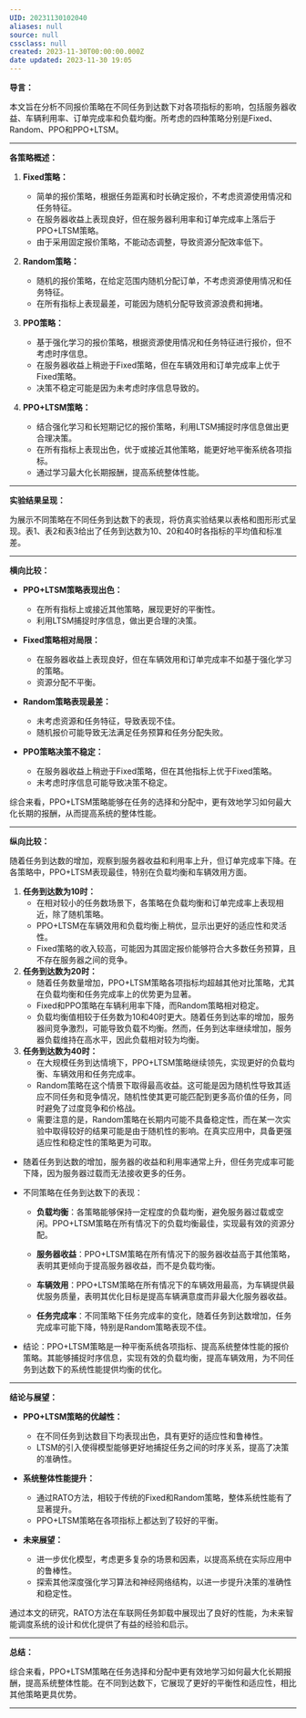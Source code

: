 ```yaml
---
UID: 20231130102040
aliases: null
source: null
cssclass: null
created: 2023-11-30T00:00:00.000Z
date updated: 2023-11-30 19:05
---
```


**导言：**

本文旨在分析不同报价策略在不同任务到达数下对各项指标的影响，包括服务器收益、车辆利用率、订单完成率和负载均衡。所考虑的四种策略分别是Fixed、Random、PPO和PPO+LTSM。

---

**各策略概述：**

1. **Fixed策略：**
   - 简单的报价策略，根据任务距离和时长确定报价，不考虑资源使用情况和任务特征。
   - 在服务器收益上表现良好，但在服务器利用率和订单完成率上落后于PPO+LTSM策略。
   - 由于采用固定报价策略，不能动态调整，导致资源分配效率低下。

2. **Random策略：**
   - 随机的报价策略，在给定范围内随机分配订单，不考虑资源使用情况和任务特征。
   - 在所有指标上表现最差，可能因为随机分配导致资源浪费和拥堵。

3. **PPO策略：**
   - 基于强化学习的报价策略，根据资源使用情况和任务特征进行报价，但不考虑时序信息。
   - 在服务器收益上稍逊于Fixed策略，但在车辆效用和订单完成率上优于Fixed策略。
   - 决策不稳定可能是因为未考虑时序信息导致的。

4. **PPO+LTSM策略：**
   - 结合强化学习和长短期记忆的报价策略，利用LTSM捕捉时序信息做出更合理决策。
   - 在所有指标上表现出色，优于或接近其他策略，能更好地平衡系统各项指标。
   - 通过学习最大化长期报酬，提高系统整体性能。

---

**实验结果呈现：**

为展示不同策略在不同任务到达数下的表现，将仿真实验结果以表格和图形形式呈现。表1、表2和表3给出了任务到达数为10、20和40时各指标的平均值和标准差。

---

**横向比较：**

- **PPO+LTSM策略表现出色：**
  - 在所有指标上或接近其他策略，展现更好的平衡性。
  - 利用LTSM捕捉时序信息，做出更合理的决策。

- **Fixed策略相对局限：**
  - 在服务器收益上表现良好，但在车辆效用和订单完成率不如基于强化学习的策略。
  - 资源分配不平衡。

- **Random策略表现最差：**
  - 未考虑资源和任务特征，导致表现不佳。
  - 随机报价可能导致无法满足任务预算和任务分配失败。

- **PPO策略决策不稳定：**
  - 在服务器收益上稍逊于Fixed策略，但在其他指标上优于Fixed策略。
  - 未考虑时序信息可能导致决策不稳定。

综合来看，PPO+LTSM策略能够在任务的选择和分配中，更有效地学习如何最大化长期的报酬，从而提高系统的整体性能。

---

**纵向比较：**

随着任务到达数的增加，观察到服务器收益和利用率上升，但订单完成率下降。在各策略中，PPO+LTSM表现最佳，特别在负载均衡和车辆效用方面。

1. **任务到达数为10时：**
   - 在相对较小的任务数场景下，各策略在负载均衡和订单完成率上表现相近，除了随机策略。
   - PPO+LTSM在车辆效用和负载均衡上稍优，显示出更好的适应性和灵活性。
   - Fixed策略的收入较高，可能因为其固定报价能够符合大多数任务预算，且不存在服务器之间的竞争。
2. **任务到达数为20时：**
   - 随着任务数量增加，PPO+LTSM策略各项指标均超越其他对比策略，尤其在负载均衡和任务完成率上的优势更为显著。
   - Fixed和PPO策略在车辆利用率下降，而Random策略相对稳定。
   - 负载均衡值相较于任务数为10和40时更大。随着任务到达率的增加，服务器间竞争激烈，可能导致负载不均衡。然而，任务到达率继续增加，服务器负载维持在高水平，因此负载相对较为均衡。
3. **任务到达数为40时：**
   - 在大规模任务到达情境下，PPO+LTSM策略继续领先，实现更好的负载均衡、车辆效用和任务完成率。
   - Random策略在这个情景下取得最高收益。这可能是因为随机性导致其适应不同任务和竞争情况，随机性使其更可能匹配到更多高价值的任务，同时避免了过度竞争和价格战。
   - 需要注意的是，Random策略在长期内可能不具备稳定性，而在某一次实验中取得较好的结果可能是由于随机性的影响。在真实应用中，具备更强适应性和稳定性的策略更为可取。

- 随着任务到达数的增加，服务器的收益和利用率通常上升，但任务完成率可能下降，因为服务器过载而无法接收更多的任务。

- 不同策略在任务到达数下的表现：
  - **负载均衡**：各策略能够保持一定程度的负载均衡，避免服务器过载或空闲。PPO+LTSM策略在所有情况下的负载均衡最佳，实现最有效的资源分配。

  - **服务器收益**：PPO+LTSM策略在所有情况下的服务器收益高于其他策略，表明其更倾向于提高服务器收益，而不是负载均衡。

  - **车辆效用**：PPO+LTSM策略在所有情况下的车辆效用最高，为车辆提供最优服务质量，表明其优化目标是提高车辆满意度而非最大化服务器收益。

  - **任务完成率**：不同策略下任务完成率的变化，随着任务到达数增加，任务完成率可能下降，特别是Random策略表现不佳。

- 结论：PPO+LTSM策略是一种平衡系统各项指标、提高系统整体性能的报价策略。其能够捕捉时序信息，实现有效的负载均衡，提高车辆效用，为不同任务到达数下的系统性能提供均衡的优化。

---

**结论与展望：**

- **PPO+LTSM策略的优越性：**
  - 在不同任务到达数目下均表现出色，具有更好的适应性和鲁棒性。
  - LTSM的引入使得模型能够更好地捕捉任务之间的时序关系，提高了决策的准确性。

- **系统整体性能提升：**
  - 通过RATO方法，相较于传统的Fixed和Random策略，整体系统性能有了显著提升。
  - PPO+LTSM策略在各项指标上都达到了较好的平衡。

- **未来展望：**
  - 进一步优化模型，考虑更多复杂的场景和因素，以提高系统在实际应用中的鲁棒性。
  - 探索其他深度强化学习算法和神经网络结构，以进一步提升决策的准确性和稳定性。

通过本文的研究，RATO方法在车联网任务卸载中展现出了良好的性能，为未来智能调度系统的设计和优化提供了有益的经验和启示。

---

**总结：**

综合来看，PPO+LTSM策略在任务选择和分配中更有效地学习如何最大化长期报酬，提高系统整体性能。在不同到达数下，它展现了更好的平衡性和适应性，相比其他策略更具优势。

---

